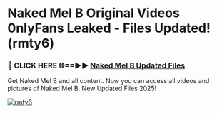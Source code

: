 # Naked Mel B Original Videos 0nlyFans Leaked - Files Updated! (rmty6)

<h3>🔴 CLICK HERE 🌐==►► <a href="https://tinyurl.com/yckcrads" rel="nofollow">Naked Mel B Updated Files</a></h3>

Get Naked Mel B and all content. Now you can access all videos and pictures of Naked Mel B. New Updated Files 2025!

[![rmty6](https://i.imgur.com/hpKpOFt.gif)](https://tinyurl.com/yckcrads)
